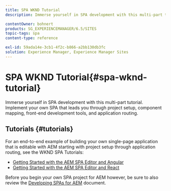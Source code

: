 ```yaml
---
title: SPA WKND Tutorial
description: Immerse yourself in SPA development with this multi-part tutorial. Implement your own SPA that leads you through project setup, component mapping, front-end development tools, and application routing.

contentOwner: bohnert
products: SG_EXPERIENCEMANAGER/6.5/SITES
topic-tags: spa
content-type: reference

exl-id: 59ada14e-3cb1-4f2c-b866-a2bb130db3fc
solution: Experience Manager, Experience Manager Sites
---
```

# SPA WKND Tutorial{#spa-wknd-tutorial}

Immerse yourself in SPA development with this multi-part tutorial. Implement your own SPA that leads you through project setup, component mapping, front-end development tools, and application routing.

## Tutorials {#tutorials}

For an end-to-end example of building your own single-page application that is editable with AEM starting with project setup through application routing, see the WKND SPA Tutorials:

* [Getting Started with the AEM SPA Editor and Angular](https://experienceleague.adobe.com/docs/experience-manager-learn/getting-started-with-aem-headless/spa-editor/angular/overview.html)
* [Getting Started with the AEM SPA Editor and React](https://experienceleague.adobe.com/docs/experience-manager-learn/getting-started-with-aem-headless/spa-editor/react/overview.html)

Before you begin your own SPA project for AEM however, be sure to also review the [Developing SPAs for AEM](/help/sites-developing/spa-architecture.md) document.
